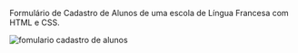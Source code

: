 Formulário de Cadastro de Alunos de uma escola de Língua Francesa com HTML e CSS.

![fomulario cadastro de alunos](https://user-images.githubusercontent.com/109659867/233714920-e3c30ea0-dd4b-4fc6-abda-6975cf1b4c3e.jpg)
